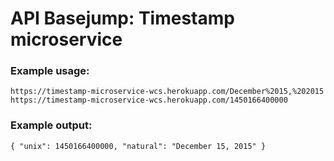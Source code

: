 # API Basejump: Timestamp microservice

### Example usage:

`https://timestamp-microservice-wcs.herokuapp.com/December%2015,%202015`  
`https://timestamp-microservice-wcs.herokuapp.com/1450166400000`

### Example output:

`{ "unix": 1450166400000, "natural": "December 15, 2015" }`